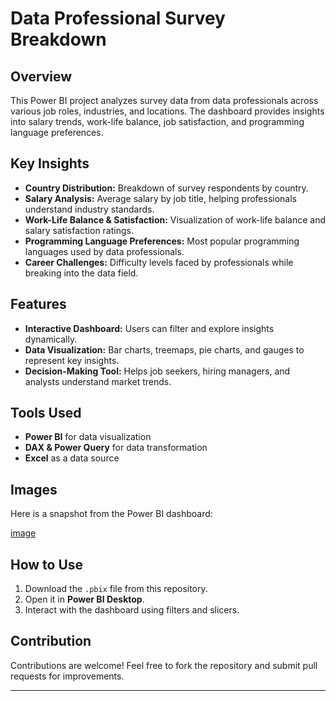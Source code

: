 # Data Professional Survey Breakdown

## Overview
This Power BI project analyzes survey data from data professionals across various job roles, industries, and locations. The dashboard provides insights into salary trends, work-life balance, job satisfaction, and programming language preferences.

## Key Insights
- **Country Distribution:** Breakdown of survey respondents by country.
- **Salary Analysis:** Average salary by job title, helping professionals understand industry standards.
- **Work-Life Balance & Satisfaction:** Visualization of work-life balance and salary satisfaction ratings.
- **Programming Language Preferences:** Most popular programming languages used by data professionals.
- **Career Challenges:** Difficulty levels faced by professionals while breaking into the data field.

## Features
- **Interactive Dashboard:** Users can filter and explore insights dynamically.
- **Data Visualization:** Bar charts, treemaps, pie charts, and gauges to represent key insights.
- **Decision-Making Tool:** Helps job seekers, hiring managers, and analysts understand market trends.

## Tools Used
- **Power BI** for data visualization  
- **DAX & Power Query** for data transformation  
- **Excel** as a data source  

## Images
Here is a snapshot from the Power BI dashboard:

[image](https://github.com/user-attachments/assets/4581c836-1679-41a9-8381-c926cd382a0e)


## How to Use
1. Download the `.pbix` file from this repository.
2. Open it in **Power BI Desktop**.
3. Interact with the dashboard using filters and slicers.

## Contribution
Contributions are welcome! Feel free to fork the repository and submit pull requests for improvements.

---
